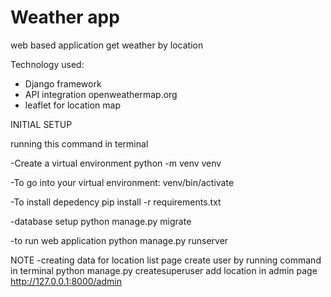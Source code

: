 # Weather app
web based application get weather by location

Technology used:
- Django framework
- API integration openweathermap.org
- leaflet for location map




INITIAL SETUP

 running this command in terminal
 
-Create a virtual environment python -m venv venv

-To go into your virtual environment: venv/bin/activate

-To install depedency pip install -r requirements.txt

-database setup python manage.py migrate

-to run web application python manage.py runserver


NOTE
-creating data for location list page
create user by running command in terminal python manage.py createsuperuser
add location in admin page http://127.0.0.1:8000/admin
